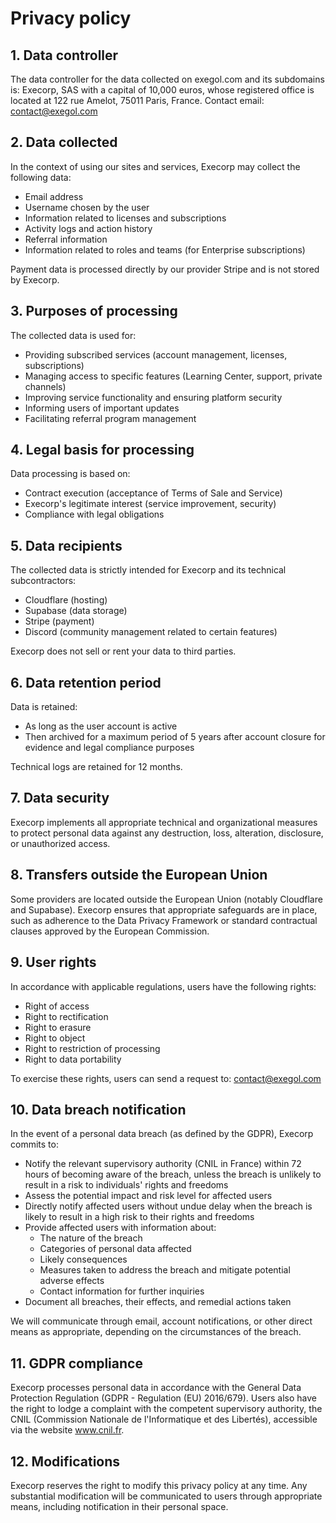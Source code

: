# Privacy policy

## 1. Data controller

The data controller for the data collected on exegol.com and its subdomains is:
Execorp, SAS with a capital of 10,000 euros, whose registered office is located at 122 rue Amelot, 75011 Paris, France.
Contact email: contact@exegol.com

## 2. Data collected

In the context of using our sites and services, Execorp may collect the following data:
- Email address
- Username chosen by the user
- Information related to licenses and subscriptions
- Activity logs and action history
- Referral information
- Information related to roles and teams (for Enterprise subscriptions)

Payment data is processed directly by our provider Stripe and is not stored by Execorp.

## 3. Purposes of processing

The collected data is used for:
- Providing subscribed services (account management, licenses, subscriptions)
- Managing access to specific features (Learning Center, support, private channels)
- Improving service functionality and ensuring platform security
- Informing users of important updates
- Facilitating referral program management

## 4. Legal basis for processing

Data processing is based on:
- Contract execution (acceptance of Terms of Sale and Service)
- Execorp's legitimate interest (service improvement, security)
- Compliance with legal obligations

## 5. Data recipients

The collected data is strictly intended for Execorp and its technical subcontractors:
- Cloudflare (hosting)
- Supabase (data storage)
- Stripe (payment)
- Discord (community management related to certain features)

Execorp does not sell or rent your data to third parties.

## 6. Data retention period

Data is retained:
- As long as the user account is active
- Then archived for a maximum period of 5 years after account closure for evidence and legal compliance purposes

Technical logs are retained for 12 months.

## 7. Data security

Execorp implements all appropriate technical and organizational measures to protect personal data against any destruction, loss, alteration, disclosure, or unauthorized access.

## 8. Transfers outside the European Union

Some providers are located outside the European Union (notably Cloudflare and Supabase).
Execorp ensures that appropriate safeguards are in place, such as adherence to the Data Privacy Framework or standard contractual clauses approved by the European Commission.

## 9. User rights

In accordance with applicable regulations, users have the following rights:
- Right of access
- Right to rectification
- Right to erasure
- Right to object
- Right to restriction of processing
- Right to data portability

To exercise these rights, users can send a request to: contact@exegol.com

## 10. Data breach notification

In the event of a personal data breach (as defined by the GDPR), Execorp commits to:

- Notify the relevant supervisory authority (CNIL in France) within 72 hours of becoming aware of the breach, unless the breach is unlikely to result in a risk to individuals' rights and freedoms
- Assess the potential impact and risk level for affected users
- Directly notify affected users without undue delay when the breach is likely to result in a high risk to their rights and freedoms
- Provide affected users with information about:
  - The nature of the breach
  - Categories of personal data affected
  - Likely consequences
  - Measures taken to address the breach and mitigate potential adverse effects
  - Contact information for further inquiries
- Document all breaches, their effects, and remedial actions taken

We will communicate through email, account notifications, or other direct means as appropriate, depending on the circumstances of the breach.

## 11. GDPR compliance

Execorp processes personal data in accordance with the General Data Protection Regulation (GDPR - Regulation (EU) 2016/679).
Users also have the right to lodge a complaint with the competent supervisory authority, the CNIL (Commission Nationale de l'Informatique et des Libertés), accessible via the website www.cnil.fr.

## 12. Modifications

Execorp reserves the right to modify this privacy policy at any time.
Any substantial modification will be communicated to users through appropriate means, including notification in their personal space. 